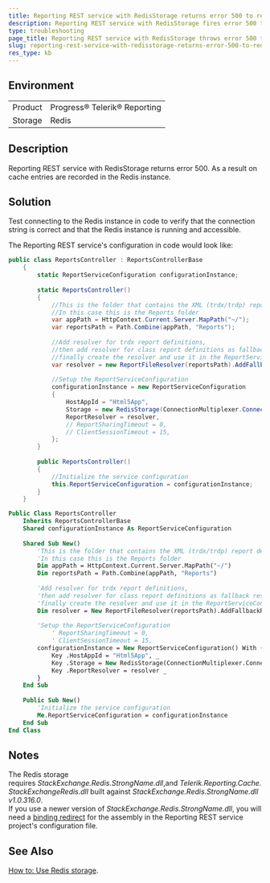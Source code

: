 ```yaml
---
title: Reporting REST service with RedisStorage returns error 500 to requests.
description: Reporting REST service with RedisStorage fires error 500 to requests. 
type: troubleshooting
page_title: Reporting REST service with RedisStorage throws error 500 to requests
slug: reporting-rest-service-with-redisstorage-returns-error-500-to-requests
res_type: kb
---
```


## Environment
<table>
	<tbody>
		<tr>
			<td>Product</td>
			<td>Progress® Telerik® Reporting</td>
		</tr>
		<tr>
			<td>Storage</td>
			<td>Redis</td>
		</tr>
	</tbody>
</table>

## Description

Reporting REST service with RedisStorage returns error 500. As a result on cache entries are recorded in the Redis instance.   

## Solution    
  
Test connecting to the Redis instance in code to verify that the connection string is correct and that the Redis instance is running and accessible.  
  
The Reporting REST service's configuration in code would look like:  

````cs
public class ReportsController : ReportsControllerBase
    {
        static ReportServiceConfiguration configurationInstance;
  
        static ReportsController()
        {
            //This is the folder that contains the XML (trdx/trdp) report definitions
            //In this case this is the Reports folder
            var appPath = HttpContext.Current.Server.MapPath("~/");
            var reportsPath = Path.Combine(appPath, "Reports");
  
            //Add resolver for trdx report definitions,
            //then add resolver for class report definitions as fallback resolver;
            //finally create the resolver and use it in the ReportServiceConfiguration instance.
            var resolver = new ReportFileResolver(reportsPath).AddFallbackResolver(new ReportTypeResolver());
  
            //Setup the ReportServiceConfiguration      
            configurationInstance = new ReportServiceConfiguration
            {
                HostAppId = "Html5App",
                Storage = new RedisStorage(ConnectionMultiplexer.Connect("RedisConnectionStringHERE")),           
                ReportResolver = resolver,
                // ReportSharingTimeout = 0,
                // ClientSessionTimeout = 15,
            };
        }
  
        public ReportsController()
        {
            //Initialize the service configuration
            this.ReportServiceConfiguration = configurationInstance;
        }  
    }
````
````vb
Public Class ReportsController
    Inherits ReportsControllerBase
    Shared configurationInstance As ReportServiceConfiguration
 
    Shared Sub New()
        'This is the folder that contains the XML (trdx/trdp) report definitions
        'In this case this is the Reports folder
        Dim appPath = HttpContext.Current.Server.MapPath("~/")
        Dim reportsPath = Path.Combine(appPath, "Reports")
 
        'Add resolver for trdx report definitions,
        'then add resolver for class report definitions as fallback resolver;
        'finally create the resolver and use it in the ReportServiceConfiguration instance.
        Dim resolver = New ReportFileResolver(reportsPath).AddFallbackResolver(New ReportTypeResolver())
 
        'Setup the ReportServiceConfiguration      
            ' ReportSharingTimeout = 0,
            ' ClientSessionTimeout = 15,
        configurationInstance = New ReportServiceConfiguration() With { _
            Key .HostAppId = "Html5App", _
            Key .Storage = New RedisStorage(ConnectionMultiplexer.Connect("RedisConnectionStringHERE")), _
            Key .ReportResolver = resolver _
        }
    End Sub
 
    Public Sub New()
        'Initialize the service configuration
        Me.ReportServiceConfiguration = configurationInstance
    End Sub
End Class
````

## Notes

The Redis storage requires *StackExchange.Redis.StrongName.dll*,and *Telerik.Reporting.Cache.StackExchangeRedis.dll* built against *StackExchange.Redis.StrongName.dll v1.0.316.0*.   
If you use a newer version of *StackExchange.Redis.StrongName.dll*, you will need a [binding redirect](https://msdn.microsoft.com/en-us/library/eftw1fys%28v=vs.110%29.aspx) for the assembly in the Reporting REST service project's configuration file.  

## See Also

[How to: Use Redis storage](../telerik-reporting-rest-howto-use-redis-storage). 
